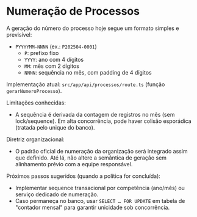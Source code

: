 # Numeração de Processos

A geração do número do processo hoje segue um formato simples e previsível:

- `PYYYYMM-NNNN` (ex.: `P202504-0001`)
  - `P`: prefixo fixo
  - `YYYY`: ano com 4 dígitos
  - `MM`: mês com 2 dígitos
  - `NNNN`: sequência no mês, com padding de 4 dígitos

Implementação atual: `src/app/api/processos/route.ts` (função `gerarNumeroProcesso`).

Limitações conhecidas:
- A sequência é derivada da contagem de registros no mês (sem lock/sequence). Em alta concorrência, pode haver colisão esporádica (tratada pelo unique do banco).

Diretriz organizacional:
- O padrão oficial de numeração da organização será integrado assim que definido. Até lá, não altere a semântica de geração sem alinhamento prévio com a equipe responsável.

Próximos passos sugeridos (quando a política for concluída):
- Implementar sequence transacional por competência (ano/mês) ou serviço dedicado de numeração.
- Caso permaneça no banco, usar `SELECT … FOR UPDATE` em tabela de "contador mensal" para garantir unicidade sob concorrência.

